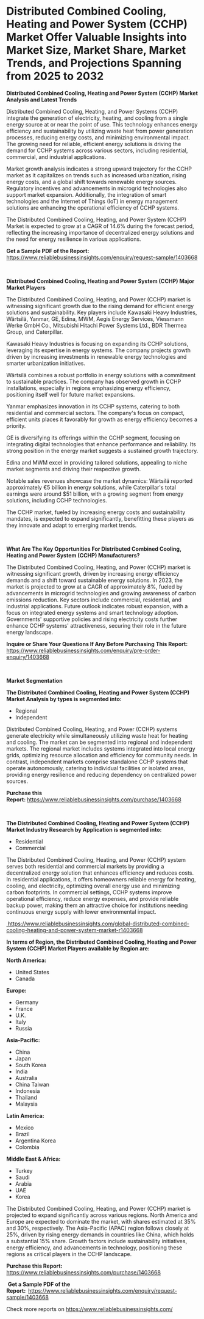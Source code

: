 <p><h1>Distributed Combined Cooling, Heating and Power System (CCHP) Market Offer Valuable Insights into Market Size, Market Share, Market Trends, and Projections Spanning from 2025 to 2032</h1></p><p><strong>Distributed Combined Cooling, Heating and Power System (CCHP) Market Analysis and Latest Trends</strong></p>
<p><p>Distributed Combined Cooling, Heating, and Power Systems (CCHP) integrate the generation of electricity, heating, and cooling from a single energy source at or near the point of use. This technology enhances energy efficiency and sustainability by utilizing waste heat from power generation processes, reducing energy costs, and minimizing environmental impact. The growing need for reliable, efficient energy solutions is driving the demand for CCHP systems across various sectors, including residential, commercial, and industrial applications.</p><p>Market growth analysis indicates a strong upward trajectory for the CCHP market as it capitalizes on trends such as increased urbanization, rising energy costs, and a global shift towards renewable energy sources. Regulatory incentives and advancements in microgrid technologies also support market expansion. Additionally, the integration of smart technologies and the Internet of Things (IoT) in energy management solutions are enhancing the operational efficiency of CCHP systems.</p><p>The Distributed Combined Cooling, Heating, and Power System (CCHP) Market is expected to grow at a CAGR of 14.6% during the forecast period, reflecting the increasing importance of decentralized energy solutions and the need for energy resilience in various applications.</p></p>
<p><strong>Get a Sample PDF of the Report:&nbsp;</strong> <a href="https://www.reliablebusinessinsights.com/enquiry/request-sample/1403668?utm_campaign=2655&utm_medium=2&utm_source=Github&utm_content=ia&utm_term=28032025&utm_id=distributed-combined-cooling-heating-and-power-system-cchp">https://www.reliablebusinessinsights.com/enquiry/request-sample/1403668</a></p>
<p>&nbsp;</p>
<p><strong>Distributed Combined Cooling, Heating and Power System (CCHP) Major Market Players</strong></p>
<p><p>The Distributed Combined Cooling, Heating, and Power (CCHP) market is witnessing significant growth due to the rising demand for efficient energy solutions and sustainability. Key players include Kawasaki Heavy Industries, Wärtsilä, Yanmar, GE, Edina, MWM, Aegis Energy Services, Viessmann Werke GmbH Co., Mitsubishi Hitachi Power Systems Ltd., BDR Thermea Group, and Caterpillar.</p><p>Kawasaki Heavy Industries is focusing on expanding its CCHP solutions, leveraging its expertise in energy systems. The company projects growth driven by increasing investments in renewable energy technologies and smarter urbanization initiatives.</p><p>Wärtsilä combines a robust portfolio in energy solutions with a commitment to sustainable practices. The company has observed growth in CCHP installations, especially in regions emphasizing energy efficiency, positioning itself well for future market expansions.</p><p>Yanmar emphasizes innovation in its CCHP systems, catering to both residential and commercial sectors. The company's focus on compact, efficient units places it favorably for growth as energy efficiency becomes a priority.</p><p>GE is diversifying its offerings within the CCHP segment, focusing on integrating digital technologies that enhance performance and reliability. Its strong position in the energy market suggests a sustained growth trajectory.</p><p>Edina and MWM excel in providing tailored solutions, appealing to niche market segments and driving their respective growth.</p><p>Notable sales revenues showcase the market dynamics: Wärtsilä reported approximately €5 billion in energy solutions, while Caterpillar's total earnings were around $51 billion, with a growing segment from energy solutions, including CCHP technologies.</p><p>The CCHP market, fueled by increasing energy costs and sustainability mandates, is expected to expand significantly, benefitting these players as they innovate and adapt to emerging market trends.</p></p>
<p>&nbsp;</p>
<p><strong>What Are The Key Opportunities For Distributed Combined Cooling, Heating and Power System (CCHP) Manufacturers?</strong></p>
<p><p>The Distributed Combined Cooling, Heating, and Power (CCHP) market is witnessing significant growth, driven by increasing energy efficiency demands and a shift toward sustainable energy solutions. In 2023, the market is projected to grow at a CAGR of approximately 8%, fueled by advancements in microgrid technologies and growing awareness of carbon emissions reduction. Key sectors include commercial, residential, and industrial applications. Future outlook indicates robust expansion, with a focus on integrated energy systems and smart technology adoption. Governments' supportive policies and rising electricity costs further enhance CCHP systems' attractiveness, securing their role in the future energy landscape.</p></p>
<p><strong>Inquire or Share Your Questions If Any Before Purchasing This Report:</strong> <a href="https://www.reliablebusinessinsights.com/enquiry/pre-order-enquiry/1403668?utm_campaign=2655&utm_medium=2&utm_source=Github&utm_content=ia&utm_term=28032025&utm_id=distributed-combined-cooling-heating-and-power-system-cchp">https://www.reliablebusinessinsights.com/enquiry/pre-order-enquiry/1403668</a></p>
<p>&nbsp;</p>
<p><strong>Market Segmentation</strong></p>
<p><strong>The Distributed Combined Cooling, Heating and Power System (CCHP) Market Analysis by types is segmented into:</strong></p>
<p><ul><li>Regional</li><li>Independent</li></ul></p>
<p><p>Distributed Combined Cooling, Heating, and Power (CCHP) systems generate electricity while simultaneously utilizing waste heat for heating and cooling. The market can be segmented into regional and independent markets. The regional market includes systems integrated into local energy grids, optimizing resource allocation and efficiency for community needs. In contrast, independent markets comprise standalone CCHP systems that operate autonomously, catering to individual facilities or isolated areas, providing energy resilience and reducing dependency on centralized power sources.</p></p>
<p><strong>Purchase this Report:&nbsp;</strong><a href="https://www.reliablebusinessinsights.com/purchase/1403668?utm_campaign=2655&utm_medium=2&utm_source=Github&utm_content=ia&utm_term=28032025&utm_id=distributed-combined-cooling-heating-and-power-system-cchp">https://www.reliablebusinessinsights.com/purchase/1403668</a></p>
<p>&nbsp;</p>
<p><strong>The Distributed Combined Cooling, Heating and Power System (CCHP) Market Industry Research by Application is segmented into:</strong></p>
<p><ul><li>Residential</li><li>Commercial</li></ul></p>
<p><p>The Distributed Combined Cooling, Heating, and Power (CCHP) system serves both residential and commercial markets by providing a decentralized energy solution that enhances efficiency and reduces costs. In residential applications, it offers homeowners reliable energy for heating, cooling, and electricity, optimizing overall energy use and minimizing carbon footprints. In commercial settings, CCHP systems improve operational efficiency, reduce energy expenses, and provide reliable backup power, making them an attractive choice for institutions needing continuous energy supply with lower environmental impact.</p></p>
<p><a href="https://www.reliablebusinessinsights.com/global-distributed-combined-cooling-heating-and-power-system-market-r1403668?utm_campaign=2655&utm_medium=2&utm_source=Github&utm_content=ia&utm_term=28032025&utm_id=distributed-combined-cooling-heating-and-power-system-cchp">&nbsp;https://www.reliablebusinessinsights.com/global-distributed-combined-cooling-heating-and-power-system-market-r1403668</a></p>
<p><strong>In terms of Region, the Distributed Combined Cooling, Heating and Power System (CCHP) Market Players available by Region are:</strong></p>
<p>
    <p> <strong> North America: </strong>
        <ul>
            <li>United States</li>
            <li>Canada</li>
        </ul>
        </p> 
    <p> <strong> Europe: </strong>
        <ul>
            <li>Germany</li>
            <li>France</li>
            <li>U.K.</li>
            <li>Italy</li>
            <li>Russia</li>
        </ul>
        </p> 
    <p> <strong> Asia-Pacific: </strong>
        <ul>
            <li>China</li>
            <li>Japan</li>
            <li>South Korea</li>
            <li>India</li>
            <li>Australia</li>
            <li>China Taiwan</li>
            <li>Indonesia</li>
            <li>Thailand</li>
            <li>Malaysia</li>
        </ul>
        </p> 
    <p> <strong> Latin America: </strong>
        <ul>
            <li>Mexico</li>
            <li>Brazil</li>
            <li>Argentina Korea</li>
            <li>Colombia</li>
        </ul>
        </p> 
    <p> <strong> Middle East & Africa: </strong>
        <ul>
            <li>Turkey</li>
            <li>Saudi</li>
            <li>Arabia</li>
            <li>UAE</li>
            <li>Korea</li>
        </ul>
    </p>
    </p>
<p><p>The Distributed Combined Cooling, Heating, and Power (CCHP) market is projected to expand significantly across various regions. North America and Europe are expected to dominate the market, with shares estimated at 35% and 30%, respectively. The Asia-Pacific (APAC) region follows closely at 25%, driven by rising energy demands in countries like China, which holds a substantial 15% share. Growth factors include sustainability initiatives, energy efficiency, and advancements in technology, positioning these regions as critical players in the CCHP landscape.</p></p>
<p><strong>Purchase this Report: </strong><a href="https://www.reliablebusinessinsights.com/purchase/1403668?utm_campaign=2655&utm_medium=2&utm_source=Github&utm_content=ia&utm_term=28032025&utm_id=distributed-combined-cooling-heating-and-power-system-cchp">https://www.reliablebusinessinsights.com/purchase/1403668</a></p>
<p>&nbsp;<strong>Get a Sample PDF of the Report:&nbsp;&nbsp;</strong><a href="https://www.reliablebusinessinsights.com/enquiry/request-sample/1403668?utm_campaign=2655&utm_medium=2&utm_source=Github&utm_content=ia&utm_term=28032025&utm_id=distributed-combined-cooling-heating-and-power-system-cchp">https://www.reliablebusinessinsights.com/enquiry/request-sample/1403668</a></p>
<p><strong></strong></p>
<p>Check more reports on <a href="https://www.reliablebusinessinsights.com/?utm_campaign=2655&utm_medium=2&utm_source=Github&utm_content=ia&utm_term=28032025&utm_id=distributed-combined-cooling-heating-and-power-system-cchp">https://www.reliablebusinessinsights.com/</a></p>